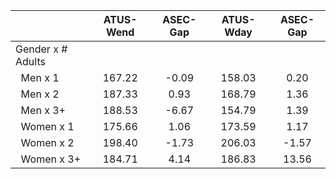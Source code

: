 
|                      |    ATUS-Wend |     ASEC-Gap |    ATUS-Wday |     ASEC-Gap |
| -------------------- | :----------: | :----------: | :----------: | :----------: |
| Gender x # Adults    |              |              |              |              |
| &nbsp;&nbsp;Men x 1  |       167.22 |        -0.09 |       158.03 |         0.20 |
| &nbsp;&nbsp;Men x 2  |       187.33 |         0.93 |       168.79 |         1.36 |
| &nbsp;&nbsp;Men x 3+ |       188.53 |        -6.67 |       154.79 |         1.39 |
| &nbsp;&nbsp;Women x 1 |       175.66 |         1.06 |       173.59 |         1.17 |
| &nbsp;&nbsp;Women x 2 |       198.40 |        -1.73 |       206.03 |        -1.57 |
| &nbsp;&nbsp;Women x 3+ |       184.71 |         4.14 |       186.83 |        13.56 |

